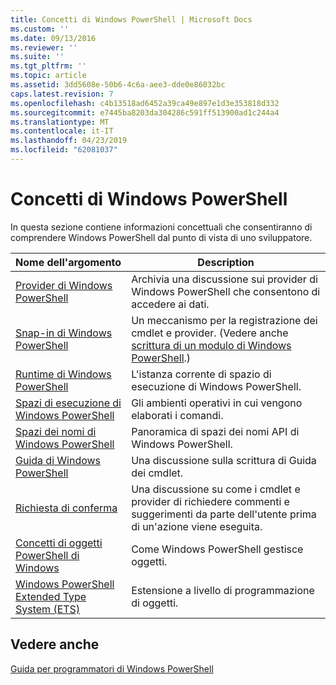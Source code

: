 ```yaml
---
title: Concetti di Windows PowerShell | Microsoft Docs
ms.custom: ''
ms.date: 09/13/2016
ms.reviewer: ''
ms.suite: ''
ms.tgt_pltfrm: ''
ms.topic: article
ms.assetid: 3dd5608e-50b6-4c6a-aee3-dde0e86032bc
caps.latest.revision: 7
ms.openlocfilehash: c4b13518ad6452a39ca49e897e1d3e353818d332
ms.sourcegitcommit: e7445ba8203da304286c591ff513900ad1c244a4
ms.translationtype: MT
ms.contentlocale: it-IT
ms.lasthandoff: 04/23/2019
ms.locfileid: "62081037"
---
```

# <a name="windows-powershell-concepts"></a>Concetti di Windows PowerShell

In questa sezione contiene informazioni concettuali che consentiranno di comprendere Windows PowerShell dal punto di vista di uno sviluppatore.

|Nome dell'argomento|Description|
|----------------|-----------------|
|[Provider di Windows PowerShell](http://msdn.microsoft.com/en-us/a65c5c75-1131-4ade-90d3-a613dbe620e9)|Archivia una discussione sui provider di Windows PowerShell che consentono di accedere ai dati.|
|[Snap-in di Windows PowerShell](http://msdn.microsoft.com/en-us/20e081a9-522c-48bf-9f21-faaf8cca2e82)|Un meccanismo per la registrazione dei cmdlet e provider. (Vedere anche [scrittura di un modulo di Windows PowerShell](../module/writing-a-windows-powershell-module.md).)|
|[Runtime di Windows PowerShell](http://msdn.microsoft.com/en-us/949f06e8-0224-4cd3-bbad-a0cebbb5dec8)|L'istanza corrente di spazio di esecuzione di Windows PowerShell.|
|[Spazi di esecuzione di Windows PowerShell](http://msdn.microsoft.com/en-us/a1582cfe-f06d-4aff-adc6-71f49a860ce9)|Gli ambienti operativi in cui vengono elaborati i comandi.|
|[Spazi dei nomi di Windows PowerShell](http://msdn.microsoft.com/en-us/04bd2841-e90c-47d2-8a1f-3aeb3df35176)|Panoramica di spazi dei nomi API di Windows PowerShell.|
|[Guida di Windows PowerShell](http://msdn.microsoft.com/en-us/097b7c1c-a056-4b36-9c86-65b2ee702fc7)|Una discussione sulla scrittura di Guida dei cmdlet.|
|[Richiesta di conferma](../cmdlet/requesting-confirmation-from-cmdlets.md)|Una discussione su come i cmdlet e provider di richiedere commenti e suggerimenti da parte dell'utente prima di un'azione viene eseguita.|
|[Concetti di oggetti PowerShell di Windows](http://msdn.microsoft.com/en-us/a1449178-b6fd-4ca8-a5e1-d747c2c54181)|Come Windows PowerShell gestisce oggetti.|
|[Windows PowerShell Extended Type System (ETS)](http://msdn.microsoft.com/en-us/12700631-be23-4e6b-9bf0-81ea0d166353)|Estensione a livello di programmazione di oggetti.|

## <a name="see-also"></a>Vedere anche

[Guida per programmatori di Windows PowerShell](./windows-powershell-programmer-s-guide.md)